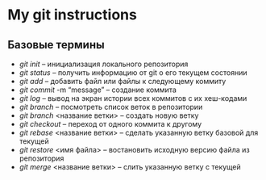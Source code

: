 # My git instructions

## Базовые термины

* *git init* – инициализация локального репозитория
* *git status* – получить информацию от git о его текущем состоянии
* *git add* – добавить файл или файлы к следующему коммиту
* *git commit* -m “message” – создание коммита
* *git log* – вывод на экран истории всех коммитов с их хеш-кодами
* *git branch* – посмотреть список веток в репозитории
* *git branch* <название ветки> – создать новую ветку
* *git checkout* – переход от одного коммита к другому
* *git rebase* <название ветки> – сделать указанную ветку базовой для текущей
* *git restore* <имя файла> – востановить исходную версию файла из репозитория
* *git merge* <название ветки> – слить указанную ветку с текущей
